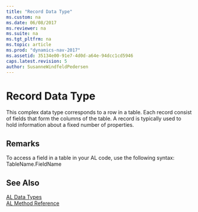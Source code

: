 ```yaml
---
title: "Record Data Type"
ms.custom: na
ms.date: 06/08/2017
ms.reviewer: na
ms.suite: na
ms.tgt_pltfrm: na
ms.topic: article
ms.prod: "dynamics-nav-2017"
ms.assetid: 35134e00-91e7-4d0d-a64e-94dcc1cd5946
caps.latest.revision: 5
author: SusanneWindfeldPedersen
---
```

# Record Data Type
This complex data type corresponds to a row in a table. Each record consist of fields that form the columns of the table. A record is typically used to hold information about a fixed number of properties.  
  
## Remarks  
 To access a field in a table in your AL code, use the following syntax: TableName.FieldName

## See Also
[AL Data Types](devenv-al-data-types.md)  
[AL Method Reference](../methods/devenv-al-method-reference.md)  
